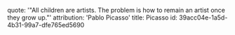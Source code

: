 quote: '"All children are artists. The problem is how to remain an artist once they grow up."'
attribution: 'Pablo Picasso'
title: Picasso
id: 39acc04e-1a5d-4b31-99a7-dfe765ed5690
